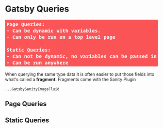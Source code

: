 # Gatsby Queries

![18a-differnce](./../_img/18a.png)

When querying the same type data it is often easier to put those fields into what's called a **fragment**. Fragments come with the Sanity Plugin

`...GatsbySanityImageFluid`

## Page Queries



## Static Queries

